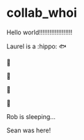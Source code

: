# collab_whoi
Hello world!!!!!!!!!!!!!!!!!!!

Laurel is a :hippo: :fish: 

:whale:

:penguin:

:tropical_fish:

:octopus:


Rob is sleeping...


Sean was here!



